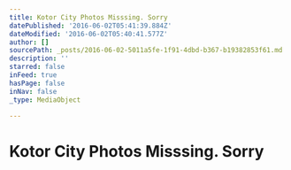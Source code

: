 ```yaml
---
title: Kotor City Photos Misssing. Sorry
datePublished: '2016-06-02T05:41:39.884Z'
dateModified: '2016-06-02T05:40:41.577Z'
author: []
sourcePath: _posts/2016-06-02-5011a5fe-1f91-4dbd-b367-b19382853f61.md
description: ''
starred: false
inFeed: true
hasPage: false
inNav: false
_type: MediaObject

---
```

# Kotor City Photos Misssing. Sorry